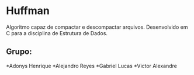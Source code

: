 # Huffman
Algoritmo capaz de compactar e descompactar arquivos. Desenvolvido em C para a disciplina de Estrutura de Dados.


## Grupo:

*Adonys Henrique
*Alejandro Reyes
*Gabriel Lucas
*Victor Alexandre
